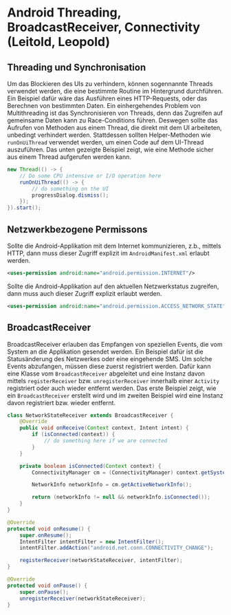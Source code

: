 
# Android Threading, BroadcastReceiver, Connectivity (Leitold, Leopold)

## Threading und Synchronisation
Um das Blockieren des UIs zu verhindern, können sogennannte Threads verwendet
werden, die eine bestimmte Routine im Hintergrund durchführen. Ein Beispiel
dafür wäre das Ausführen eines HTTP-Requests, oder das Berechnen von bestimmten
Daten. Ein einhergehendes Problem von Multithreading ist das Synchronisieren von
Threads, denn das Zugreifen auf gemeinsame Daten kann zu Race-Conditions führen.
Deswegen sollte das Aufrufen von Methoden aus einem Thread, die direkt mit dem
UI arbeiteten, unbedingt verhindert werden. Stattdessen sollten Helper-Methoden
wie ```runOnUiThread``` verwendet werden, um einen Code auf dem UI-Thread
auszuführen. Das unten gezeigte Beispiel zeigt, wie eine Methode sicher aus
einem Thread aufgerufen werden kann.

```java
new Thread(() -> {
    // Do some CPU intensive or I/O operation here
    runOnUiThread(() -> {
        // do something on the UI
        progressDialog.dismiss();
    });
}).start();
```

## Netzwerkbezogene Permissons
Sollte die Android-Applikation mit dem Internet kommunizieren, z.b., mittels
HTTP, dann muss dieser Zugriff explizit im ```AndroidManifest.xml``` erlaubt
werden.
```xml
<uses-permission android:name="android.permission.INTERNET"/>
```

Sollte die Android-Applikation auf den aktuellen Netzwerkstatus zugreifen, dann
muss auch dieser Zugriff explizit erlaubt werden.
```xml
<uses-permission android:name="android.permission.ACCESS_NETWORK_STATE" />
```

## BroadcastReceiver
BroadcastReceiver erlauben das Empfangen von speziellen Events, die vom System
an die Applikation gesendet werden. Ein Beispiel dafür ist die Statusänderung
des Netzwerkes oder eine eingehende SMS. Um solche Events abzufangen, müssen
diese zuerst registriert werden. Dafür kann eine Klasse vom
```BroadcastReceiver``` abgeleitet und eine Instanz davon mittels
```registerReceiver``` bzw. ```unregisterReceiver``` innerhalb einer
```Activity``` registriert oder auch wieder entfernt werden. Das erste Beispiel
zeigt, wie ein ```BroadcastReceiver``` erstellt wird und im zweiten
Beispiel wird eine Instanz davon registriert bzw. wieder entfernt.

```java
class NetworkStateReceiver extends BroadcastReceiver {
    @Override
    public void onReceive(Context context, Intent intent) {
        if (isConnected(context)) {
            // do something here if we are connected
        }
    }

    private boolean isConnected(Context context) {
        ConnectivityManager cm = (ConnectivityManager) context.getSystemService(Context.CONNECTIVITY_SERVICE);

        NetworkInfo networkInfo = cm.getActiveNetworkInfo();

        return (networkInfo != null && networkInfo.isConnected());
    }
}
```

```java
@Override
protected void onResume() {
    super.onResume();
    IntentFilter intentFilter = new IntentFilter();
    intentFilter.addAction("android.net.conn.CONNECTIVITY_CHANGE");

    registerReceiver(networkStateReceiver, intentFilter);
}

@Override
protected void onPause() {
    super.onPause();
    unregisterReceiver(networkStateReceiver);
}
```





